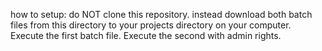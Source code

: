 how to setup:
	do NOT clone this repository.
	instead download both batch files from this directory to your projects directory on your computer.
	Execute the first batch file.
	Execute the second with admin rights.
